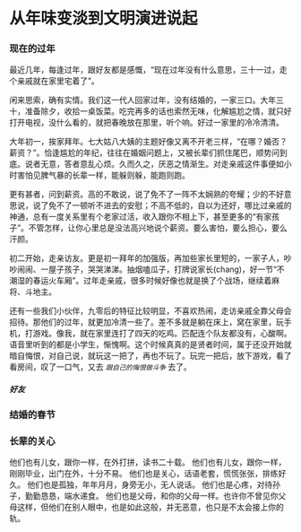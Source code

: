 # 从年味变淡到文明演进说起

### 现在的过年
最近几年，每逢过年，跟好友都是感慨，“现在过年没有什么意思，三十一过，走个亲戚就在家里宅着了”。

闲来思索，确有实情。我们这一代人回家过年，没有结婚的，一家三口。大年三十，准备除夕，收拾一桌饭菜。吃完再多的话也索然无味，化解尴尬之情，就只好打开电视，没什么看的，就把春晚放在那里，听个响。好过一家里的冷冷清清。

大年初一，挨家拜年。七大姑八大姨的主题好像又离不开老三样，“在哪？婚否？薪资？”。恰逢尴尬的年纪，往往在婚姻问题上，又被长辈们抓住尾巴，顺势问到底。说者无意，答者意乱心烦。久而久之，厌恶之情渐生。对走亲戚这件事便如小时害怕见脾气暴的长辈一样，能躲则躲，能跑则跑。

更有甚者，问到薪资。高的不敢说，说了免不了一阵不太娴熟的夸耀；少的不好意思说，说了免不了一顿听不进去的安慰；不高不低的，自以为还好，哪比过亲戚的神通，总有一度关系里有个老家过活，收入跟你不相上下，甚至更多的“有家孩子”。不管怎样，让你心里总是没法高兴地说个薪资。要么害怕，要么担心，要么汗颜。

初二开始，走亲访友。更是初一拜年的加强版，再加些家长里短的，一家子人，吵吵闹闹、一屋子孩子，哭哭涕涕。抽烟嗑瓜子，打牌说家长(chang)，好一节“不潮湿的春运火车厢”。过年走亲戚，很多时候好像也就是换了个战场，继续着麻将、斗地主。

还有一些我们小伙伴，九零后的特征比较明显，不喜欢热闹，走访亲戚全靠父母会招待。那他们的过年，就更加冷清一些了。差不多就是躺在床上，窝在家里，玩手机，打游戏。像我，就在家里连打了四天的吃鸡。匹配连个队友都没有，心酸啊。语音里听到的都是小学生，惭愧啊。这个时候真真的是贤者时间，属于还没开始就暗自悔恨，对自己说，就玩这一把了，再也不玩了。玩完一把后，放下游戏，看了看房间，叹了一口气，又去 *`跟自己的悔恨做斗争`* 去了。



#### *好友*

### 结婚的春节


### 

### 长辈的关心

他们也有儿女，跟你一样，在外打拼，读书二十载。
他们也有儿女，跟你一样，刚刚毕业，出门在外，十分不易。
他们也是关心，话语老套，慌慌张张，排练好久。
他们也是孤独，年年月月，身旁无小，无人说话。
他们也是心疼，对待孙子，勤勤恳恳，端水递食。
他们也是父母，和你的父母一样。也许你不曾见你父母这样，但他们在别人眼中，也是如此这般，并无恶意，也只是不太会接上你的轨。
